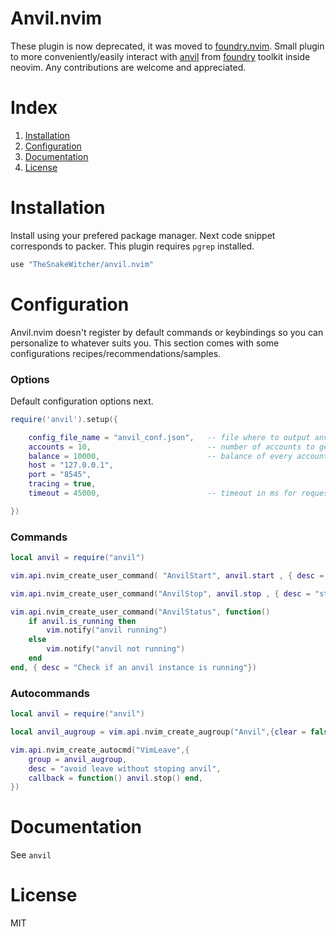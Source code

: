 # Anvil.nvim


These plugin is now deprecated, it was moved to [foundry.nvim](https://github.com/TheSnakeWitcher/foundry.nvim).
Small plugin to more conveniently/easily interact with
[anvil](https://github.com/foundry-rs/foundry/tree/master/anvil) from
[foundry](https://github.com/foundry-rs/foundry) toolkit
inside neovim. Any contributions are welcome and appreciated.


# Index


1. [Installation](#Installation)
2. [Configuration](#Configuration)
3. [Documentation](#Documentation)
4. [License](#License)


# Installation


Install using your prefered package manager. Next code
snippet corresponds to packer. This plugin requires
`pgrep` installed.

```lua
use "TheSnakeWitcher/anvil.nvim"
```


# Configuration


Anvil.nvim doesn't register by default commands or keybindings so
you can personalize to whatever suits you. This section comes with
some configurations recipes/recommendations/samples.

### Options

Default configuration options next.

```lua
require('anvil').setup({

    config_file_name = "anvil_conf.json",   -- file where to output anvil config when spawned 
    accounts = 10,                          -- number of accounts to generate and configure
    balance = 10000,                        -- balance of every account
    host = "127.0.0.1",
    port = "8545",
    tracing = true,
    timeout = 45000,                        -- timeout in ms for request to sent remote JSON-RPC

})
```

### Commands

```lua
local anvil = require("anvil")

vim.api.nvim_create_user_command( "AnvilStart", anvil.start , { desc = "starts a new anvil instance" })

vim.api.nvim_create_user_command("AnvilStop", anvil.stop , { desc = "stop a running anvil instance"})

vim.api.nvim_create_user_command("AnvilStatus", function()
    if anvil.is_running then
        vim.notify("anvil running")
    else
        vim.notify("anvil not running")
    end
end, { desc = "Check if an anvil instance is running"})
```

### Autocommands

```lua
local anvil = require("anvil")

local anvil_augroup = vim.api.nvim_create_augroup("Anvil",{clear = false})

vim.api.nvim_create_autocmd("VimLeave",{
    group = anvil_augroup,
    desc = "avoid leave without stoping anvil",
    callback = function() anvil.stop() end,
})
```


# Documentation


See `anvil`


# License


MIT
